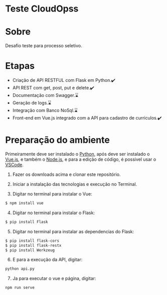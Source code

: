 # Teste CloudOpss
 
# Sobre
Desafio teste para processo seletivo.


# Etapas
- Criação de API RESTFUL com Flask em Python.✔️
- API REST com get, post, put e delete.✔️
- Documentação com Swagger.⌛
- Geração de logs.⌛
- Integração com Banco NoSql.⌛
- Front-end em Vue.js integrado com a API para cadastro de curriculos.✔️
 
 
# Preparação do ambiente
Primeiramente deve ser instalado o [Python](https://www.python.org/), após deve ser instalado o [Vue.js](https://vuejs.org/guide/quick-start.html), e também o [Node.js](https://nodejs.org/en/download/), e para a edição de código, é possivel usar o [VSCode](https://code.visualstudio.com/download).

1) Fazer os downloads acima e clonar este repositório.

2) Iniciar a instalação das tecnologias e execução no Terminal.

3) Digitar no terminal para instalar o Vue:
```bash
$ npm install vue
```
4) Digitar no terminal para instalar o Flask:
```bash
$ pip install Flask
```
5) Digitar no terminal para instalar as dependencias do Flask:
```bash
$ pip install flask-cors
$ pip install flask-restx
$ pip install Werkzeug
```
6) E para a execução da API, digitar:
```bash
python api.py
```
7) Ja para executar o vue e página, digitar:
```bash
npm run serve
```
